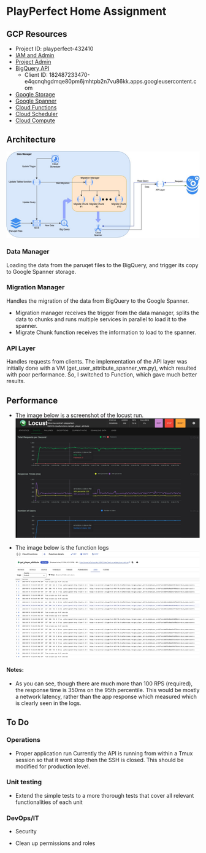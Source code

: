 # PlayPerfect Home Assignment
## GCP Resources
- Project ID: playperfect-432410
- [IAM and Admin](https://console.cloud.google.com/iam-admin/iam?referrer=search&hl=en&project=playperfect-432410)
- [Project Admin](https://console.cloud.google.com/welcome/new?project=playperfect-432410&hl=en)
- [BigQuery API](https://console.cloud.google.com/apis/api/bigquery.googleapis.com/metrics?hl=en&project=playperfect-432410)
  - Client ID: 182487233470-e4qcnqhgdmqe80pm6jmhtpb2n7vu86kk.apps.googleusercontent.com
- [Google Storage](https://console.cloud.google.com/storage/browser/game-events-bucket?hl=en&project=playperfect-432410)
- [Google Spanner](https://console.cloud.google.com/spanner/instances?authuser=1&project=playperfect-432410)
- [Cloud Functions](https://console.cloud.google.com/functions/list?referrer=search&hl=en&project=playperfect-432410)
- [Cloud Scheduler](https://console.cloud.google.com/cloudscheduler?referrer=search&hl=en&project=playperfect-432410)
- [Cloud Compute](https://console.cloud.google.com/compute/instances?authuser=1&project=playperfect-432410)

## Architecture
![Solution Architecture](./playperfect-architecture.jpg)

### Data Manager
Loading the data from the paruqet files to the BigQuery, and trigger its copy to Google Spanner storage.

### Migration Manager
Handles the migration of the data from BigQuery to the Google Spanner.
* Migration manager receives the trigger from the data manager, splits the data to chunks and runs multiple services in parallel to load it to the spanner.
* Migrate Chunk function receives the information to load to the spanner.

### API Layer
Handles requests from clients.
The implementation of the API layer was initially done with a VM (get_user_attribute_spanner_vm.py), which resulted with poor performance. 
So, I switched to Function, which gave much better results.


## Performance
* The image below is a screenshot of the locust run.
![API Performance](./api-performance.jpg)

* The image below is the function logs
![Inner look](./api-logs.jpg)

#### Notes:
- As you can see, though there are much more than 100 RPS (required), the response time is 350ms on the 95th percentile.
This would be mostly a network latency, rather than the app response which measured which is clearly seen in the logs. 


## To Do
### Operations
* Proper application run
  Currently the API is running from within a Tmux session so that it wont stop then the SSH is closed. 
  This should be modified for production level.

### Unit testing
* Extend the simple tests to a more thorough tests that cover all relevant functionalities of each unit
  
### DevOps/IT
* Security
- Clean up permissions and roles
